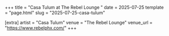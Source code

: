 +++
title = "Casa Tulum at The Rebel Lounge "
date = 2025-07-25
template = "page.html"
slug = "2025-07-25-casa-tulum"

[extra]
artist = "Casa Tulum"
venue = "The Rebel Lounge"
venue_url = "https://www.rebelphx.com/"
+++
